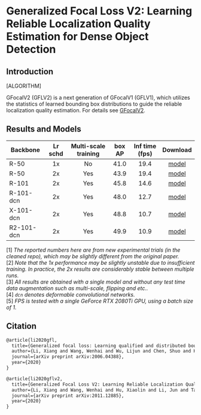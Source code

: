 # Generalized Focal Loss V2: Learning Reliable Localization Quality Estimation for Dense Object Detection

## Introduction

[ALGORITHM]

GFocalV2 (GFLV2) is a next generation of GFocalV1 (GFLV1), which utilizes the statistics of learned bounding box distributions to guide the reliable localization quality estimation.
For details see [GFocalV2](https://arxiv.org/abs/2011.12885).

## Results and Models

| Backbone   | Lr schd | Multi-scale training | box AP | Inf time (fps) |                                          Download                                           |
| ---------- | :-----: | :------------------: | :----: | :------------: | :-----------------------------------------------------------------------------------------: |
| R-50       |   1x    |          No          |  41.0  |      19.4      | [model](https://drive.google.com/file/d/1wSE9-c7tcQwIDPC6Vm_yfOokdPfmYmy7/view?usp=sharing) |
| R-50       |   2x    |         Yes          |  43.9  |      19.4      | [model](https://drive.google.com/file/d/17-1cKRdR5J3SfZ9NBCwe6QE554uTS30F/view?usp=sharing) |
| R-101      |   2x    |         Yes          |  45.8  |      14.6      | [model](https://drive.google.com/file/d/1qomgA7mzKW0bwybtG4Avqahv67FUxmNx/view?usp=sharing) |
| R-101-dcn  |   2x    |         Yes          |  48.0  |      12.7      | [model](https://drive.google.com/file/d/1xsBjxmqsJoYZYPMr0k06X5K9nnPrexcx/view?usp=sharing) |
| X-101-dcn  |   2x    |         Yes          |  48.8  |      10.7      | [model](https://drive.google.com/file/d/1AHDVQoclYPSP0Ync2a5FCsr_rhq2QdMH/view?usp=sharing) |
| R2-101-dcn |   2x    |         Yes          |  49.9  |      10.9      | [model](https://drive.google.com/file/d/1sAXfYLXIxZgMrC44LBqDgfYImThZ_kud/view?usp=sharing) |

[1] *The reported numbers here are from new experimental trials (in the cleaned repo), which may be slightly different from the original paper.* \
[2] *Note that the 1x performance may be slightly unstable due to insufficient training. In practice, the 2x results are considerably stable between multiple runs.* \
[3] *All results are obtained with a single model and without any test time data augmentation such as multi-scale, flipping and etc..* \
[4] *`dcn` denotes deformable convolutional networks.* \
[5] *FPS is tested with a single GeForce RTX 2080Ti GPU, using a batch size of 1.*

## Citation

```latex
@article{li2020gfl,
  title={Generalized focal loss: Learning qualified and distributed bounding boxes for dense object detection},
  author={Li, Xiang and Wang, Wenhai and Wu, Lijun and Chen, Shuo and Hu, Xiaolin and Li, Jun and Tang, Jinhui and Yang, Jian},
  journal={arXiv preprint arXiv:2006.04388},
  year={2020}
}
```

```latex
@article{li2020gflv2,
  title={Generalized Focal Loss V2: Learning Reliable Localization Quality Estimation for Dense Object Detection},
  author={Li, Xiang and Wang, Wenhai and Hu, Xiaolin and Li, Jun and Tang, Jinhui and Yang, Jian},
  journal={arXiv preprint arXiv:2011.12885},
  year={2020}
}
```
